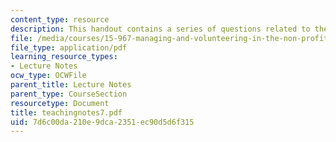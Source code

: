 ```yaml
---
content_type: resource
description: This handout contains a series of questions related to the case study.
file: /media/courses/15-967-managing-and-volunteering-in-the-non-profit-sector-spring-2005/7d6c00da210e9dca2351ec90d5d6f315_teachingnotes7.pdf
file_type: application/pdf
learning_resource_types:
- Lecture Notes
ocw_type: OCWFile
parent_title: Lecture Notes
parent_type: CourseSection
resourcetype: Document
title: teachingnotes7.pdf
uid: 7d6c00da-210e-9dca-2351-ec90d5d6f315
---
```

